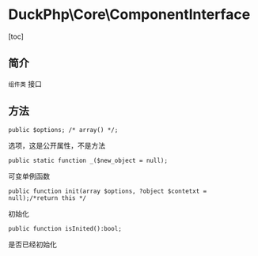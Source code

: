 # DuckPhp\Core\ComponentInterface
[toc]

## 简介

`组件类` 接口

## 方法

    public $options; /* array() */;
选项，这是公开属性，不是方法

    public static function _($new_object = null);
可变单例函数

    public function init(array $options, ?object $contetxt = null);/*return this */
初始化

    public function isInited():bool;
是否已经初始化
